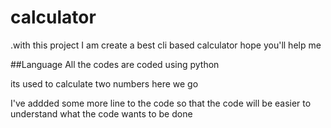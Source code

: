 # calculator
.with this project I am create a best cli based calculator hope you'll help me

##Language
  All the codes are coded using python

its used to calculate two numbers
here we go


I've addded some more line to the code so that the code will be easier to understand what the code wants to be done
